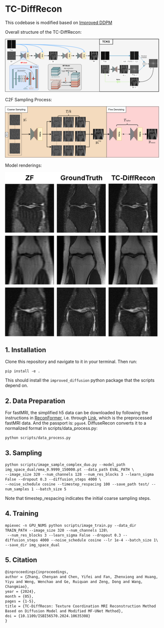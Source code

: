 # TC-DiffRecon

This codebase is modified based on [Improved DDPM](https://github.com/openai/improved-diffusion)

Overall structure of the TC-DiffRecon:

![model](img/model.png)

C2F Sampling Process:

![structure](img/structure.png)

Model renderings:

![renderings](img/renderings.png)

## 1. Installation

Clone this repository and navigate to it in your terminal. Then run:

```
pip install -e .
```

This should install the `improved_diffusion` python package that the scripts depend on.

## 2. Data Preparation

For fastMRI, the simplified h5 data can be downloaded by following the instructions in [ReconFormer](https://github.com/guopengf/ReconFormer), i.e. through [Link](https://livejohnshopkins-my.sharepoint.com/:f:/g/personal/pguo4_jh_edu/EtXsMeyrJB1Pn-JOjM_UqhUB9-QAehQs4cLwomJS2SkpGA?e=IUfPrp), which is the preprocessed fastMRI data. And the passport is: `pguo4`. DiffuseRecon converts it to a normalized format in scripts/data_process.py: 

```
python scripts/data_process.py
```

## 3. Sampling

```
python scripts/image_sample_complex_duo.py --model_path img_space_dual/ema_0.9999_150000.pt --data_path EVAL_PATH \
--image_size 320 --num_channels 128 --num_res_blocks 3 --learn_sigma False --dropout 0.3 --diffusion_steps 4000 \
--noise_schedule cosine --timestep_respacing 100 --save_path test/ --num_samples 1 --batch_size 5
```
Note that timestep_respacing indicates the initial coarse sampling steps. 

## 4. Training

```
mpiexec -n GPU_NUMS python scripts/image_train.py --data_dir TRAIN_PATH --image_size 320 --num_channels 128\
 --num_res_blocks 3 --learn_sigma False --dropout 0.3 --diffusion_steps 4000 --noise_schedule cosine --lr 1e-4 --batch_size 1\
--save_dir img_space_dual
```

## 5. Citation
```
@inproceedings{inproceedings,
author = {Zhang, Chenyan and Chen, Yifei and Fan, Zhenxiong and Huang, Yiyu and Weng, Wenchao and Ge, Ruiquan and Zeng, Dong and Wang, Changmiao},
year = {2024},
month = {05},
pages = {1-5},
title = {TC-DiffRecon: Texture Coordination MRI Reconstruction Method Based on Diffusion Model and Modified MF-UNet Method},
doi = {10.1109/ISBI56570.2024.10635308}
}
```
